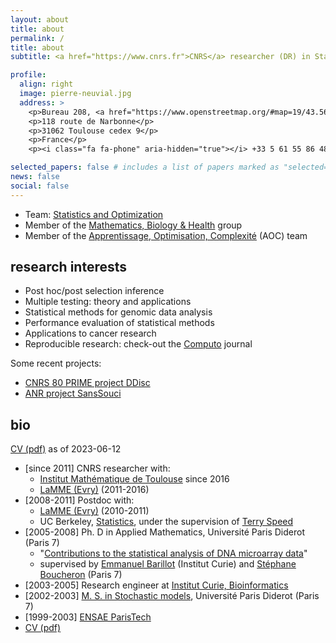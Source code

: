 ```yaml
---
layout: about
title: about
permalink: /
title: about
subtitle: <a href="https://www.cnrs.fr">CNRS</a> researcher (DR) in Statistics, <a href="https://www.math.univ-toulouse.fr">Institut de Mathématiques de Toulouse</a>

profile:
  align: right
  image: pierre-neuvial.jpg
  address: >
    <p>Bureau 208, <a href="https://www.openstreetmap.org/#map=19/43.56136/1.46610">bât. 1R1</a></p>
    <p>118 route de Narbonne</p>
    <p>31062 Toulouse cedex 9</p>
    <p>France</p>
    <p><i class="fa fa-phone" aria-hidden="true"></i> +33 5 61 55 86 48</p>

selected_papers: false # includes a list of papers marked as "selected={true}"
news: false
social: false
---
```


* Team: [Statistics and Optimization](https://www.math.univ-toulouse.fr/spip.php?article1028)
* Member of the [Mathematics, Biology & Health](https://www.math.univ-toulouse.fr/MathBio/) group
* Member of the [Apprentissage, Optimisation, Complexité](https://perso.math.univ-toulouse.fr/aoc/) (AOC) team


## research interests

* Post hoc/post selection inference
* Multiple testing: theory and applications
* Statistical methods for genomic data analysis
* Performance evaluation of statistical methods
* Applications to cancer research
* Reproducible research: check-out the [Computo](https://computo.sfds.asso.fr/) journal

Some recent projects:
  - [CNRS 80 PRIME project DDisc](ddisc)
  - [ANR project SansSouci](sanssouci)

## bio

<i class="fa fa-chevron-right" aria-hidden="true"></i> <a href="{{ '/assets/pdf/cv-neuvial.pdf' | prepend: site.baseurl | prepend: site.url }}">CV (pdf)</a> as of 2023-06-12

* [since 2011] CNRS researcher with:
  * [Institut Mathématique de Toulouse](https://www.math.univ-toulouse.fr) since 2016
  * [LaMME (Evry)](http://www.math-evry.cnrs.fr) (2011-2016)
* [2008-2011] Postdoc with:
   * [LaMME (Evry)](http://www.math-evry.cnrs.fr) (2010-2011)
   * UC Berkeley, [Statistics](http://www.stat.berkeley.edu), under the supervision of [Terry Speed](http://www.wehi.edu.au/people/terry-speed)
* [2005-2008] Ph. D in Applied Mathematics, Université Paris Diderot (Paris 7)
  * "[Contributions to the statistical analysis of DNA microarray data](https://tel.archives-ouvertes.fr/tel-00433045)"
  * supervised by [Emmanuel Barillot](http://u900.curie.fr/) (Institut Curie) and [Stéphane Boucheron](http://stephane-v-boucheron.fr) (Paris 7)
* [2003-2005] Research engineer at [Institut Curie, Bioinformatics](http://u900.curie.fr/)
* [2002-2003]  [M. S. in Stochastic models](https://masterfinance.math.univ-paris-diderot.fr), Université Paris Diderot (Paris 7)
* [1999-2003]  [ENSAE ParisTech](http://ensae.fr)
* <a href="{{ '/assets/pdf/cv-neuvial.pdf' | prepend: site.baseurl | prepend: site.url }}">CV (pdf)</a>

